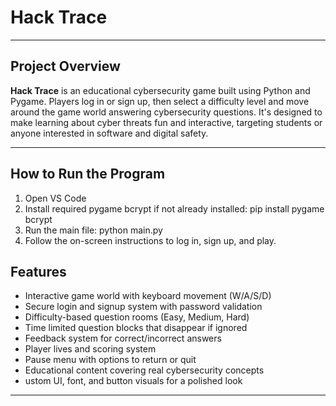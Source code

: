 # Hack Trace

---

## Project Overview
**Hack Trace** is an educational cybersecurity game built using Python and Pygame. Players log in or sign up, then select a difficulty level and move around the game world answering cybersecurity questions. It's designed to make learning about cyber threats fun and interactive, targeting students or anyone interested in software and digital safety.

---

## How to Run the Program
1. Open VS Code
2. Install required pygame bcrypt if not already installed: pip install pygame bcrypt
3. Run the main file: python main.py
4. Follow the on-screen instructions to log in, sign up, and play.

## Features

- Interactive game world with keyboard movement (W/A/S/D)
- Secure login and signup system with password validation
- Difficulty-based question rooms (Easy, Medium, Hard)
- Time limited question blocks that disappear if ignored
- Feedback system for correct/incorrect answers
- Player lives and scoring system
- Pause menu with options to return or quit
- Educational content covering real cybersecurity concepts
- ustom UI, font, and button visuals for a polished look

---
